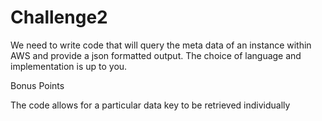 # Challenge2

We need to write code that will query the meta data of an instance within AWS and provide a json formatted output. The choice of language and implementation is up to you.

Bonus Points

The code allows for a particular data key to be retrieved individually

